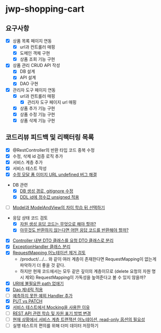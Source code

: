 # jwp-shopping-cart

## 요구사항

- [x] 상품 목록 페이지 연동
    - [x] url과 컨트롤러 매핑
    - [x] 도메인 객체 구현
    - [x] 상품 조회 기능 구현

- [x] 상품 관리 CRUD API 작성
    - [x] DB 설계
    - [x] API 설계
    - [x] DAO 구현

- [x] 관리자 도구 페이지 연동
    - [x] url과 컨트롤러 매핑
        - [x] 관리자 도구 페이지 url 매핑
    - [x] 상품 추가 기능 구현
    - [x] 상품 수정 기능 구현
    - [x] 상품 삭제 기능 구현

## 코드리뷰 피드백 및 리팩터링 목록

- [x] @RestController의 반환 타입 코드 중복 수정
- [x] 수정, 삭제 id 검증 로직 추가
- [x] 서비스 계층 추가
- [x] 서비스 테스트 작성
- [x] [수정 모달 폼 이미지 URL undefined 버그 해결](https://github.com/woowacourse/jwp-shopping-cart/pull/175#discussion_r1178012078)
- DB 관련
    - [x] [DB 생성 경로, gitignore 수정](https://github.com/woowacourse/jwp-shopping-cart/pull/175#discussion_r1178018723)
    - [x] [DDL id에 정수값 unsigned 적용](https://github.com/woowacourse/jwp-shopping-cart/pull/175#discussion_r1178024440)
- [ ] [Model과 ModelAndView의 차이 학습 뒤 선택하기](https://github.com/woowacourse/jwp-shopping-cart/pull/175#discussion_r1178008480)
- 응답 상태 코드 검토
    - [x] [자원 생성 응답 코드는 무엇으로 해야 할까?](https://github.com/woowacourse/jwp-shopping-cart/pull/175#discussion_r1178009514)
    - [x] [아무것도 반환하지 않는다면 어떤 응답 코드를 반환해야 할까?](https://github.com/woowacourse/jwp-shopping-cart/pull/175#discussion_r1178013053)
- [x] [Controller 내부 DTO 클래스를 요청 DTO 클래스로 분리](https://github.com/woowacourse/jwp-shopping-cart/pull/175#discussion_r1178005150)
- [x] [ExceptionHandler 클래스 분리](https://github.com/woowacourse/jwp-shopping-cart/pull/175#discussion_r1178005150)
- [x] [RequestMapping 어노테이션 제거 검토](https://github.com/woowacourse/jwp-shopping-cart/pull/175#discussion_r1178010139)
    - /product/.../... 와 같이 여러 계층이 존재한다면 RequestMapping이 없는게 파악하기 더 좋을 것 같다.
    - 하지만 현재 코드에서는 모두 같은 깊이의 계층이므로 (delete 요청의 자원 명시 제외) RequestMapping이 가독성을 높여준다고 볼 수 있지 않을까?
- [x] [URI에 불필요한 path 없애기](https://github.com/woowacourse/jwp-shopping-cart/pull/175#discussion_r1178005150)
- [x] [Dao 제네릭 적용](https://github.com/woowacourse/jwp-shopping-cart/pull/175#discussion_r1178016852)
- [ ] [예측하지 못한 예외 Handler 추가](https://github.com/woowacourse/jwp-shopping-cart/pull/175#discussion_r1181092506)
- [x] [PUT vs PATCH](https://github.com/woowacourse/jwp-shopping-cart/pull/175#discussion_r1181092924)
- [x] [서비스 테스트에서 Mocking을 사용한 이유](https://github.com/woowacourse/jwp-shopping-cart/pull/175#discussion_r1181093100)
- [ ] [REST API 관련 학습 및 자원 표기 방법 변경](https://github.com/woowacourse/jwp-shopping-cart/pull/175#discussion_r1184665185)
- [ ] [현재 상황에서 서비스 계층 트랜잭션 어노테이션, read-only 옵션의 필요성](https://github.com/woowacourse/jwp-shopping-cart/pull/175#discussion_r1181093361)
- [ ] 실행 테스트의 편의를 위해 더미 데이터 저장하기
